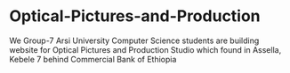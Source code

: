 # Optical-Pictures-and-Production
We Group-7 Arsi University Computer Science students are building website for Optical Pictures and Production Studio which found in Assella, Kebele 7 behind Commercial Bank of Ethiopia
